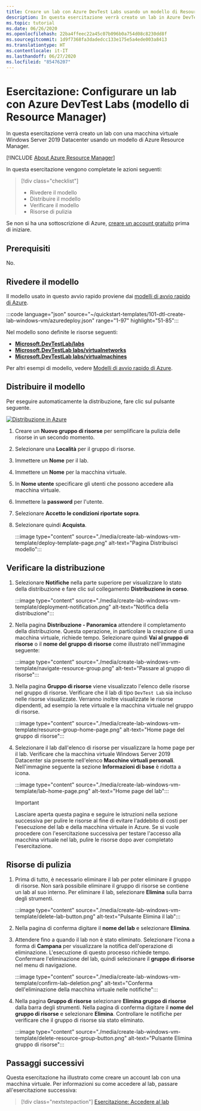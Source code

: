 ```yaml
---
title: Creare un lab con Azure DevTest Labs usando un modello di Resource Manager
description: In questa esercitazione verrà creato un lab in Azure DevTest Labs usando un modello di Azure Resource Manager. Un amministratore del lab configura un lab in un'organizzazione, crea le VM al suo interno e configura i criteri.
ms.topic: tutorial
ms.date: 06/26/2020
ms.openlocfilehash: 22ba4ffeec22a45c07b096b0a754d08c8230dd8f
ms.sourcegitcommit: 1d9f7368fa3dadedcc133e175e5a4ede003a8413
ms.translationtype: HT
ms.contentlocale: it-IT
ms.lasthandoff: 06/27/2020
ms.locfileid: "85476207"
---
```

# <a name="tutorial-set-up-a-lab-by-using-azure-devtest-labs-resource-manager-template"></a>Esercitazione: Configurare un lab con Azure DevTest Labs (modello di Resource Manager)
In questa esercitazione verrà creato un lab con una macchina virtuale Windows Server 2019 Datacenter usando un modello di Azure Resource Manager. 

[!INCLUDE [About Azure Resource Manager](../../includes/resource-manager-quickstart-introduction.md)]

In questa esercitazione vengono completate le azioni seguenti:

> [!div class="checklist"]
> * Rivedere il modello 
> * Distribuire il modello
> * Verificare il modello
> * Risorse di pulizia

Se non si ha una sottoscrizione di Azure, [creare un account gratuito](https://azure.microsoft.com/free/) prima di iniziare.

## <a name="prerequisites"></a>Prerequisiti

No.

## <a name="review-the-template"></a>Rivedere il modello

Il modello usato in questo avvio rapido proviene dai [modelli di avvio rapido di Azure](https://azure.microsoft.com/resources/templates/101-dtl-create-lab-windows-vm/).

:::code language="json" source="~/quickstart-templates/101-dtl-create-lab-windows-vm/azuredeploy.json" range="1-97" highlight="51-85":::

Nel modello sono definite le risorse seguenti:

- [**Microsoft.DevTestLab/labs**](/azure/templates/microsoft.devtestlab/labs)
- [**Microsoft.DevTestLab labs/virtualnetworks**](/azure/templates/microsoft.devtestlab/labs/virtualnetworks)
- [**Microsoft.DevTestLab labs/virtualmachines**](/azure/templates/microsoft.devtestlab/labs/virtualmachines)

Per altri esempi di modello, vedere [Modelli di avvio rapido di Azure](https://azure.microsoft.com/resources/templates/?resourceType=Microsoft.Devtestlab).

## <a name="deploy-the-template"></a>Distribuire il modello
Per eseguire automaticamente la distribuzione, fare clic sul pulsante seguente. 

[![Distribuzione in Azure](./media/create-lab-windows-vm-template/deploy-button.png)](https://portal.azure.com/#create/Microsoft.Template/uri/https%3A%2F%2Fraw.githubusercontent.com%2FAzure%2Fazure-quickstart-templates%2Fmaster%2F101-dtl-create-lab-windows-vm%2Fazuredeploy.json)

1. Creare un **Nuovo gruppo di risorse** per semplificare la pulizia delle risorse in un secondo momento.
1. Selezionare una **Località** per il gruppo di risorse. 
1. Immettere un **Nome** per il lab. 
1. Immettere un **Nome** per la macchina virtuale. 
1. In **Nome utente** specificare gli utenti che possono accedere alla macchina virtuale. 
1. Immettere la **password** per l'utente. 
1. Selezionare **Accetto le condizioni riportate sopra**. 
1. Selezionare quindi **Acquista**.

    :::image type="content" source="./media/create-lab-windows-vm-template/deploy-template-page.png" alt-text="Pagina Distribuisci modello":::

## <a name="verify-the-deployment"></a>Verificare la distribuzione
1. Selezionare **Notifiche** nella parte superiore per visualizzare lo stato della distribuzione e fare clic sul collegamento **Distribuzione in corso**.

    :::image type="content" source="./media/create-lab-windows-vm-template/deployment-notification.png" alt-text="Notifica della distribuzione":::
2. Nella pagina **Distribuzione - Panoramica** attendere il completamento della distribuzione. Questa operazione, in particolare la creazione di una macchina virtuale, richiede tempo. Selezionare quindi **Vai al gruppo di risorse** o il **nome del gruppo di risorse** come illustrato nell'immagine seguente: 

    :::image type="content" source="./media/create-lab-windows-vm-template/navigate-resource-group.png" alt-text="Passare al gruppo di risorse":::
3. Nella pagina **Gruppo di risorse** viene visualizzato l'elenco delle risorse nel gruppo di risorse. Verificare che il lab di tipo `DevTest Lab` sia incluso nelle risorse visualizzate. Verranno inoltre visualizzate le risorse dipendenti, ad esempio la rete virtuale e la macchina virtuale nel gruppo di risorse. 

    :::image type="content" source="./media/create-lab-windows-vm-template/resource-group-home-page.png" alt-text="Home page del gruppo di risorse":::
4. Selezionare il lab dall'elenco di risorse per visualizzare la home page per il lab. Verificare che la macchina virtuale Windows Server 2019 Datacenter sia presente nell'elenco **Macchine virtuali personali**. Nell'immagine seguente la sezione **Informazioni di base** è ridotta a icona. 

    :::image type="content" source="./media/create-lab-windows-vm-template/lab-home-page.png" alt-text="Home page del lab":::

    > [!IMPORTANT] 
    > Lasciare aperta questa pagina e seguire le istruzioni nella sezione successiva per pulire le risorse al fine di evitare l'addebito di costi per l'esecuzione del lab e della macchina virtuale in Azure. Se si vuole procedere con l'esercitazione successiva per testare l'accesso alla macchina virtuale nel lab, pulire le risorse dopo aver completato l'esercitazione. 

## <a name="cleanup-resources"></a>Risorse di pulizia

1. Prima di tutto, è necessario eliminare il lab per poter eliminare il gruppo di risorse. Non sarà possibile eliminare il gruppo di risorse se contiene un lab al suo interno. Per eliminare il lab, selezionare **Elimina** sulla barra degli strumenti. 

    :::image type="content" source="./media/create-lab-windows-vm-template/delete-lab-button.png" alt-text="Pulsante Elimina il lab":::
 2. Nella pagina di conferma digitare il **nome del lab** e selezionare **Elimina**. 
 3. Attendere fino a quando il lab non è stato eliminato. Selezionare l'icona a forma di **Campana** per visualizzare la notifica dell'operazione di eliminazione. L'esecuzione di questo processo richiede tempo. Confermare l'eliminazione del lab, quindi selezionare il **gruppo di risorse** nel menu di navigazione. 
 
    :::image type="content" source="./media/create-lab-windows-vm-template/confirm-lab-deletion.png" alt-text="Conferma dell'eliminazione della macchina virtuale nelle notifiche":::
 1. Nella pagina **Gruppo di risorse** selezionare **Elimina gruppo di risorse** dalla barra degli strumenti. Nella pagina di conferma digitare il **nome del gruppo di risorse** e selezionare **Elimina**. Controllare le notifiche per verificare che il gruppo di risorse sia stato eliminato.
 
    :::image type="content" source="./media/create-lab-windows-vm-template/delete-resource-group-button.png" alt-text="Pulsante Elimina gruppo di risorse":::

## <a name="next-steps"></a>Passaggi successivi
Questa esercitazione ha illustrato come creare un account lab con una macchina virtuale. Per informazioni su come accedere al lab, passare all'esercitazione successiva:

> [!div class="nextstepaction"]
> [Esercitazione: Accedere al lab](tutorial-use-custom-lab.md)

